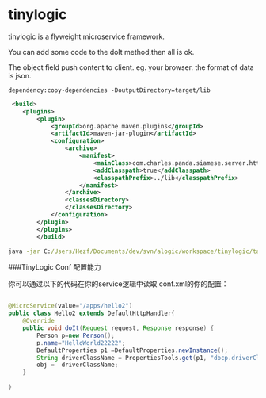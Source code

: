 # tinylogic
tinylogic  is a flyweight microservice framework.

You can add some code to the doIt method,then all is ok.

The object field  push content to client. eg. your browser. the format of data is json.

```
dependency:copy-dependencies -DoutputDirectory=target/lib
```

```xml
 <build>
   	<plugins>
		<plugin>
			<groupId>org.apache.maven.plugins</groupId>
			<artifactId>maven-jar-plugin</artifactId>
			<configuration>
				<archive>
					<manifest>
						<mainClass>com.charles.panda.siamese.server.httpserver.MyHttpServer</mainClass>
						<addClasspath>true</addClasspath>
						<classpathPrefix>../lib</classpathPrefix>
					</manifest>
				</archive>
				<classesDirectory>
				</classesDirectory>
			</configuration>
		</plugin>
		</plugins>
		</build>
```

```cmd
java -jar C:/Users/Hezf/Documents/dev/svn/alogic/workspace/tinylogic/target/tinylogic-0.0.1-SNAPSHOT.jar
```



###TinyLogic Conf  配置能力

你可以通过以下的代码在你的service逻辑中读取 conf.xml的你的配置：
```java

@MicroService(value="/apps/hello2")
public class Hello2 extends DefaultHttpHandler{
	@Override
	public void doIt(Request request, Response response) {
		Person p=new Person();
		p.name="HelloWorld22222";
		DefaultProperties p1 =DefaultProperties.newInstance();
		String driverClassName = PropertiesTools.get(p1, "dbcp.driverClassName", null);
		obj =  driverClassName;
	}
	
}

```
